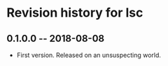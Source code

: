 # Revision history for lsc

## 0.1.0.0  -- 2018-08-08

* First version. Released on an unsuspecting world.
